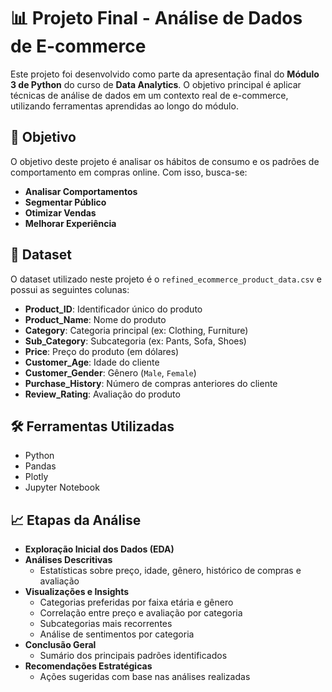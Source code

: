 # 📊 Projeto Final - Análise de Dados de E-commerce

Este projeto foi desenvolvido como parte da apresentação final do **Módulo 3 de Python** do curso de **Data Analytics**. O objetivo principal é aplicar técnicas de análise de dados em um contexto real de e-commerce, utilizando ferramentas aprendidas ao longo do módulo.

## 🧠 Objetivo

O objetivo deste projeto é analisar os hábitos de consumo e os padrões de comportamento em compras online. Com isso, busca-se:

- **Analisar Comportamentos**
- **Segmentar Público**
- **Otimizar Vendas**
- **Melhorar Experiência**

## 📁 Dataset

O dataset utilizado neste projeto é o `refined_ecommerce_product_data.csv` e possui as seguintes colunas:

- **Product_ID**: Identificador único do produto  
- **Product_Name**: Nome do produto  
- **Category**: Categoria principal (ex: Clothing, Furniture)  
- **Sub_Category**: Subcategoria (ex: Pants, Sofa, Shoes)  
- **Price**: Preço do produto (em dólares)  
- **Customer_Age**: Idade do cliente  
- **Customer_Gender**: Gênero (`Male`, `Female`)  
- **Purchase_History**: Número de compras anteriores do cliente  
- **Review_Rating**: Avaliação do produto  

## 🛠️ Ferramentas Utilizadas

- Python  
- Pandas  
- Plotly  
- Jupyter Notebook  

## 📈 Etapas da Análise

- **Exploração Inicial dos Dados (EDA)**
- **Análises Descritivas**
  - Estatísticas sobre preço, idade, gênero, histórico de compras e avaliação
- **Visualizações e Insights**
  - Categorias preferidas por faixa etária e gênero  
  - Correlação entre preço e avaliação por categoria  
  - Subcategorias mais recorrentes  
  - Análise de sentimentos por categoria
- **Conclusão Geral**
  - Sumário dos principais padrões identificados
- **Recomendações Estratégicas**
  - Ações sugeridas com base nas análises realizadas

